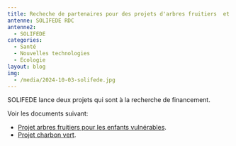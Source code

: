 ```yaml
---
title: Recheche de partenaires pour des projets d'arbres fruitiers  et de charbon vert
antenne: SOLIFEDE RDC
antenne2:
  - SOLIFEDE
categories:
  - Santé
  - Nouvelles technologies
  - Ecologie
layout: blog
img:
  - /media/2024-10-03-solifede.jpg
---
```

SOLIFEDE lance deux projets qui sont à la recherche de financement.

Voir les documents suivant:

* [Projet arbres fruitiers pour les enfants vulnérables](https://contenu.terredesjeunes.org/media/2024-10-projet_arbre_fuitier_pour_les_enfants_vulnerabres.docx.pdf).
* [Projet charbon vert](https://contenu.terredesjeunes.org/media/2024-10-projet_charbon_verts_solution_ecologique.docx.pdf).
